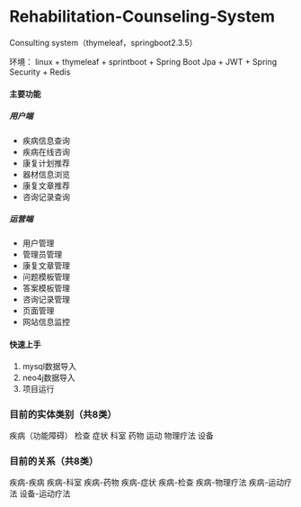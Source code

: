 # Rehabilitation-Counseling-System
Consulting system（thymeleaf，springboot2.3.5）

环境：
linux + thymeleaf + sprintboot + Spring Boot Jpa + JWT + Spring Security + Redis

#### 主要功能
##### 用户端
- 疾病信息查询
- 疾病在线咨询
- 康复计划推荐
- 器材信息浏览
- 康复文章推荐
- 咨询记录查询

##### 运营端
- 用户管理
- 管理员管理
- 康复文章管理
- 问题模板管理
- 答案模板管理
- 咨询记录管理
- 页面管理
- 网站信息监控

#### 快速上手
1. mysql数据导入
2. neo4j数据导入
3. 项目运行

### 目前的实体类别（共8类）
疾病（功能障碍）
检查
症状
科室
药物
运动
物理疗法
设备

### 目前的关系（共8类）
疾病-疾病
疾病-科室
疾病-药物
疾病-症状
疾病-检查
疾病-物理疗法
疾病-运动疗法
设备-运动疗法
